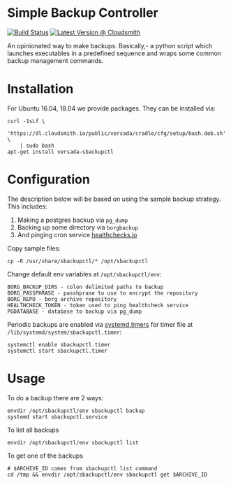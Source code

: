 # Simple Backup Controller 
[![Build Status](https://drone.versada.eu/api/badges/versada/sbackupctl/status.svg?branch=master)](https://drone.versada.eu/versada/sbackupctl)
[![Latest Version @ Cloudsmith](https://api-prd.cloudsmith.io/badges/version/versada/cradle/deb/versada-sbackupctl/latest/d=ubuntu%252Fbionic/?badge_token=gAAAAABc9j34ck4yF2C4H4JD3EfRQrTt8TFtBJ8efzgH4T8bxFHBN-MyjWTfWvx_A3l2hOhwkDXVWnL7JLA-2lYnt_sfvnYVYtIHix5uS9z5nZPG3IV4ZzY%3D&render=true)](https://cloudsmith.io/~versada/repos/cradle/packages/detail/deb/versada-sbackupctl/latest/d=ubuntu%252Fbionic/)

An opinionated way to make backups. Basically,- a python script which launches
executables in a predefined sequence and wraps some common backup management commands.

# Installation

For Ubuntu 16.04, 18.04 we provide packages. They can be installed via:
```
curl -1sLf \
    'https://dl.cloudsmith.io/public/versada/cradle/cfg/setup/bash.deb.sh' \
    | sudo bash
apt-get install versada-sbackupctl
```

# Configuration

The description below will be based on using the sample backup strategy. This includes:

1. Making a postgres backup via `pg_dump`
2. Backing up some directory via `borgbackup`
3. And pinging cron service [healthchecks.io](https://healthchecks.io)

Copy sample files:
```
cp -R /usr/share/sbackupctl/* /opt/sbackupctl
```

Change default env variables at `/opt/sbackupctl/env`:
```
BORG_BACKUP_DIRS - colon delimited paths to backup
BORG_PASSPHRASE - passhprase to use to encrypt the repository
BORG_REPO - borg archive repository
HEALTHCHECK_TOKEN - token used to ping healthcheck service
PGDATABASE - database to backup via pg_dump
```

Periodic backups are enabled via
[systemd.timers](`https://www.freedesktop.org/software/systemd/man/systemd.timer.html`)
for timer file at `/lib/systemd/system/sbackupctl.timer`:
```
systemctl enable sbackupctl.timer
systemctl start sbackupctl.timer
```

# Usage

To do a backup there are 2 ways:
```
envdir /opt/sbackupctl/env sbackupctl backup
systemd start sbackupctl.service
```

To list all backups
```
envdir /opt/sbackupctl/env sbackupctl list
```

To get one of the backups
```
# $ARCHIVE_ID comes from sbackupctl list command
cd /tmp && envdir /opt/sbackupctl/env sbackupctl get $ARCHIVE_ID
```
